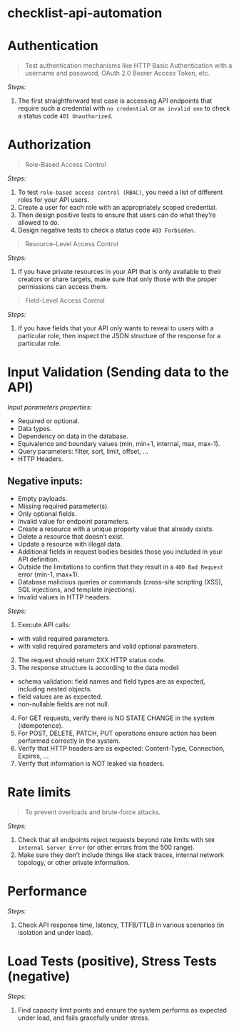 # checklist-api-automation

# Authentication

> Test authentication mechanisms like HTTP Basic Authentication with a username and password, OAuth 2.0 Bearer Access Token, etc.

*Steps:*
1. The first straightforward test case is accessing API endpoints that require such a credential with `no credential` or `an invalid one` to check a status code `401 Unauthorized`.

# Authorization

> Role-Based Access Control

*Steps:*
1. To test `role-based access control (RBAC)`, you need a list of different roles for your API users.
2. Create a user for each role with an appropriately scoped credential.
3. Then design positive tests to ensure that users can do what they’re allowed to do.
4. Design negative tests to check a status code `403 Forbidden`.

> Resource-Level Access Control

*Steps:*
1. If you have private resources in your API that is only available to their creators or share targets, make sure that only those with the proper permissions can access them.

> Field-Level Access Control

*Steps:*
1. If you have fields that your API only wants to reveal to users with a particular role, then inspect the JSON structure of the response for a particular role.

# Input Validation (Sending data to the API)

*Input parameters properties:*
- Required or optional.
- Data types.
- Dependency on data in the database.
- Equivalence and boundary values (min, min+1, internal, max, max-1).
- Query parameters: filter, sort, limit, offset, ...
- HTTP Headers.

## Negative inputs:
- Empty payloads.
- Missing required parameter(s).
- Only optional fields.
- Invalid value for endpoint parameters.
- Create a resource with a unique property value that already exists.
- Delete a resource that doesn’t exist.
- Update a resource with illegal data.
- Additional fields in request bodies besides those you included in your API definition.
- Outside the limitations to confirm that they result in a `400 Bad Request` error (min-1, max+1).
- Database malicious queries or commands (cross-site scripting (XSS), SQL injections, and template injections).
- Invalid values in HTTP headers.

*Steps:*
1. Execute API calls: 
  - with valid required parameters.
  - with valid required parameters and valid optional parameters.
2. The request should return 2XX HTTP status code.
3. The response structure is according to the data model:
  - schema validation: field names and field types are as expected, including nested objects.
  - field values are as expected.
  - non-nullable fields are not null.
4. For GET requests, verify there is NO STATE CHANGE in the system (idempotence).
5. For POST, DELETE, PATCH, PUT operations ensure action has been performed correctly in the system.
6. Verify that HTTP headers are as expected: Content-Type, Connection, Expires, ...
7. Verify that information is NOT leaked via headers.

# Rate limits

> To prevent overloads and brute-force attacks.

*Steps:*
1. Check that all endpoints reject requests beyond rate limits with `500 Internal Server Error` (or other errors from the 500 range).
2. Make sure they don’t include things like stack traces, internal network topology, or other private information.

# Performance

*Steps:*
1. Check API response time, latency, TTFB/TTLB in various scenarios (in isolation and under load).

# Load Tests (positive), Stress Tests (negative)

*Steps:*
1. Find capacity limit points and ensure the system performs as expected under load, and fails gracefully under stress.
